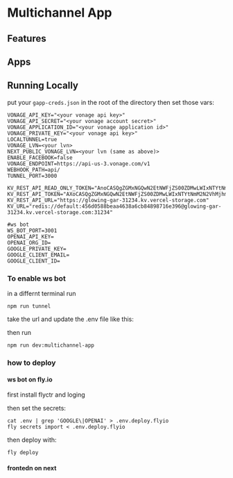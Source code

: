 # Multichannel App

<!-- TODO: Add description -->

## Features

<!-- TODO: Add list of features -->

## Apps

<!-- TODO: Add list of apps -->

## Running Locally
put your `gapp-creds.json` in the root of the directory
then set those vars: 

```
VONAGE_API_KEY="<your vonage api key>"
VONAGE_API_SECRET="<your vonage account secret>"
VONAGE_APPLICATION_ID="<your vonage application id>"
VONAGE_PRIVATE_KEY="<your vonage api key>"
LOCALTUNNEL=true
VONAGE_LVN=<your lvn>
NEXT_PUBLIC_VONAGE_LVN=<your lvn (same as above)>
ENABLE_FACEBOOK=false
VONAGE_ENDPOINT=https://api-us-3.vonage.com/v1
WEBHOOK_PATH=api/
TUNNEL_PORT=3000

KV_REST_API_READ_ONLY_TOKEN="AnoCASQgZGMxNGQwN2EtNWFjZS00ZDMwLWIxNTYtNmM2N2VhMjhmZWZjyGaGY9p6iFYqlhfeJtEfa91OI88tHO6QJGg9avRxNs0="
KV_REST_API_TOKEN="AXoCASQgZGMxNGQwN2EtNWFjZS00ZDMwLWIxNTYtNmM2N2VhMjhmZWZjNDU2ZDA1ODhiZWFhNDYzOGE2Y2I4NDg5ODcxNmUzOTY="
KV_REST_API_URL="https://glowing-gar-31234.kv.vercel-storage.com"
KV_URL="redis://default:456d0588beaa4638a6cb84898716e396@glowing-gar-31234.kv.vercel-storage.com:31234"

#ws bot
WS_BOT_PORT=3001
OPENAI_API_KEY=
OPENAI_ORG_ID=
GOOGLE_PRIVATE_KEY=
GOOGLE_CLIENT_EMAIL=
GOOGLE_CLIENT_ID=

```

### To enable ws bot
in a differnt terminal run 

```
npm run tunnel
```

take the url and update the .env file like this:

then run 
```
npm run dev:multichannel-app 
```

### how to deploy

#### ws bot on fly.io

first install flyctr and loging 

then set the secrets:

``` 
cat .env | grep 'GOOGLE\|OPENAI' > .env.deploy.flyio
fly secrets import < .env.deploy.flyio

```

then deploy with: 

```
fly deploy
```

#### frontedn on next





<!-- TODO: Add instructions -->
